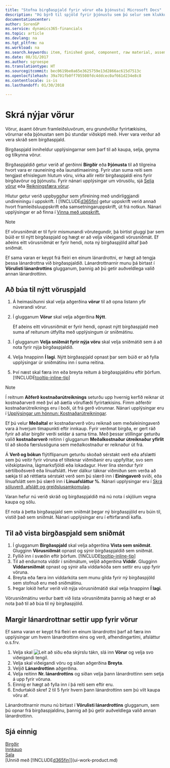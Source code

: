 ```yaml
---
title: "Stofna birgðaspjald fyrir vörur eða þjónustu| Microsoft Docs"
description: "Þú býrð til spjöld fyrir þjónustu sem þú selur sem klukkutíma og fyrir efnislegar vörur eins og t.d. samsetningaríhlutir, fullunnar vörur eða hráefni sem þú selur úr birgðum."
documentationcenter: 
author: SorenGP
ms.service: dynamics365-financials
ms.topic: article
ms.devlang: na
ms.tgt_pltfrm: na
ms.workload: na
ms.search.keywords: item, finished good, component, raw material, assembly item
ms.date: 08/31/2017
ms.author: sgroespe
ms.translationtype: HT
ms.sourcegitcommit: bec0619be0a65e3625759e13d2866ac615d7513c
ms.openlocfilehash: 39a701fb0ff705508fdc4ddcec0af661d234e8c8
ms.contentlocale: is-is
ms.lasthandoff: 01/30/2018

---
```

# <a name="register-new-items"></a>Skrá nýjar vörur
Vörur, ásamt öðrum framleiðsluvörum, eru grundvöllur fyrirtækisins, vörurnar eða þjónustan sem þú stundar viðskipti með. Hver vara verður að vera skráð sem birgðaspjald.

Birgðaspjald inniheldur upplýsingarnar sem þarf til að kaupa, selja, geyma og tilkynna vörur.

Birgðaspjaldið getur verið af gerðinni **Birgðir** eða **Þjónusta** til að tilgreina hvort vara er rauneining eða launatímaeining. Fyrir utan suma reiti sem tengjast efnislegum hlutum vöru, virka allir reitir birgðaspjaldi eins fyrir birgðavörur og þjónustu. Fyrir nánari upplýsingar um vörusölu, sjá [Selja vörur](sales-how-sell-products.md) eða [Reikningsfæra vörur](sales-how-invoice-sales.md).

Hlutur getur verið uppbyggður sem yfireining með undirliggjandi undireiningu í uppskrift. Í [!INCLUDE[d365fin](includes/d365fin_md.md)] getur uppskrift verið annað hvort framleiðsluuppskrift eða samsetningaruppskrift, út frá notkun. Nánari upplýsingar er að finna í [Vinna með uppskrift.](inventory-how-work-BOMs.md)

> [!NOTE]  
>   Ef vörusniðmát er til fyrir mismunandi vörutegundir, þá birtist gluggi þar sem búið er til nýtt birgðaspjald og hægt er að velja viðeigandi vörusniðmát. Ef aðeins eitt vörusniðmát er fyrir hendi, nota ný birgðaspjöld alltaf það sniðmát.

Ef sama varan er keypt frá fleiri en einum lánardrottni, er hægt að tengja þessa lánardrottna við birgðaspjaldið. Lánardrottnarnir munu þá birtast í **Vörulisti lánardrottins** glugganum, þannig að þú getir auðveldlega valið annan lánardrottinn.

## <a name="to-create-a-new-item-card"></a>Að búa til nýtt vöruspjald
1. Á heimasíðunni skal velja aðgerðina **vörur** til að opna listann yfir núverandi vörur.  
2. Í glugganum **Vörur** skal velja aðgerðina **Nýtt**.

    Ef aðeins eitt vörusniðmát er fyrir hendi, opnast nýtt birgðaspjald með suma af reitunum útfyllta með upplýsingum úr sniðmátinu.
3. Í glugganum **Velja sniðmát fyrir nýja vöru** skal velja sniðmátið sem á að nota fyrir nýja birgðaspjaldið.
4. Velja hnappinn **Í lagi**. Nýtt birgðaspjald opnast þar sem búið er að fylla upplýsingar úr sniðmátinu inn í suma reitina.
5. Því næst skal færa inn eða breyta reitum á birgðaspjaldinu eftir þörfum. [!INCLUDE[tooltip-inline-tip](includes/tooltip-inline-tip_md.md)]

> [!NOTE]
> Í reitnum **Aðferð kostnaðarútreiknings** seturðu upp hvernig kerfið reiknar út kostnaðarverð með því að áætla vöruflæði fyrirtækisins. Fimm aðferðir kostnaðarútreiknings eru í boði, út frá gerð vörunnar. Nánari upplýsingar eru í [Upplýsingar um hönnun: Kostnaðarútreikningar](design-details-costing-methods.md).
>
> Ef þú velur **Meðaltal** er kostnaðarverð vöru reiknað sem meðaleiningaverð vara á hverjum tímapunkti eftir innkaup. Fyrir verðmat birgða, er gert ráð fyrir að allar birgðir verði seldar á sama tíma. Með þessar stillingar geturðu valið **kostnaðarverð** reitinn í glugganum **Meðalkostnaður útreiknaður yfirlit** til að skoða færslusöguna sem meðalkostnaður er reiknaður út frá.

Á **Verð og bókun** flýtiflipanum geturðu skoðað sérstakt verð eða afslætti sem þú veitir fyrir vöruna ef tilteknar viðmiðanir eru uppfylltar, svo sem viðskiptavina, lágmarksfjöldi eða lokadagur. Hver lína stendur fyrir sértilboðsverð eða línuafslátt. Hver dálkur táknar viðmiðun sem verða að sækja til að réttlæta sérstakt verð sem þú slærð inn í **Einingaverð** sviði, eða línuafslátt sem þú slærð inn í **Línuafsláttur %**. Nánari upplýsingar eru í [Skrá söluverð, afslátt og greiðslusamkomulag](sales-how-record-sales-price-discount-payment-agreements.md).

Varan hefur nú verið skráð og birgðaspjaldið má nú nota í skjölum vegna kaupa og sölu.

Ef nota á þetta birgðaspjald sem sniðmát þegar ný birgðaspjöld eru búin til, vistið það sem sniðmát. Nánari upplýsingar eru í eftirfarandi kafla.

## <a name="to-save-the-item-card-as-a-template"></a>Til að vista birgðaspjald sem sniðmát
1. Í glugganum **Birgðaspjald** skal velja aðgerðina **Vista sem sniðmát**. Glugginn **Vörusniðmát** opnast og sýnir birgðaspjaldið sem sniðmát.
2. Fyllið inn í svæðin eftir þörfum. [!INCLUDE[tooltip-inline-tip](includes/tooltip-inline-tip_md.md)]
3. Til að endurnota víddir í sniðmátum, veljið aðgerðina **Víddir**. Glugginn **Víddarsniðmát** opnast og sýnir alla víddarkóða sem settir eru upp fyrir vöruna.
4. Breyta eða færa inn víddarkóta sem munu gilda fyrir ný birgðaspjöld sem stofnuð eru með sniðmátinu.
5. Þegar lokið hefur verið við nýja vörusniðmátið skal velja hnappinn **Í lagi**.

Vörusniðmátinu verður bætt við lista vörusniðmáta þannig að hægt er að nota það til að búa til ný birgðaspjöld.

## <a name="to-set-up-multiple-vendors-for-an-item"></a>Margir lánardrottnar settir upp fyrir vörur  
Ef sama varan er keypt frá fleiri en einum lánardrottni þarf að færa inn upplýsingar um hvern lánardrottinn eins og verð, afhendingartími, afsláttur o.s.frv.  

1.  Velja skal ![Leit að síðu eða skýrslu](media/ui-search/search_small.png "Leit að síðu eða skýrslu táknið") tákn, slá inn **Vörur** og velja svo viðeigandi tengil.  
2.  Velja skal viðeigandi vöru og síðan aðgerðina **Breyta**.  
3.  Veljið **Lánardrottinn** aðgerðina.  
4.  Velja reitinn **Nr. lánardrottins** og síðan velja þann lánardrottinn sem setja á upp fyrir vöruna.  
5.  Einnig er hægt að fylla inn í þá reiti sem eftir eru.  
6.  Endurtakið skref 2 til 5 fyrir hvern þann lánardrottinn sem þú vilt kaupa vöru af.

Lánardrottnarnir munu nú birtast í **Vörulisti lánardrottins** glugganum, sem þú opnar frá birgðaspjaldinu, þannig að þú getir auðveldlega valið annan lánardrottinn.

## <a name="see-also"></a>Sjá einnig
  [Birgðir](inventory-manage-inventory.md)  
  [Innkaup](purchasing-manage-purchasing.md)  
  [Sala](sales-manage-sales.md)  
  [Unnið með [!INCLUDE[d365fin](includes/d365fin_md.md)]](ui-work-product.md)

